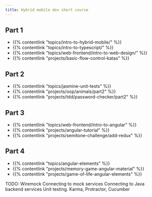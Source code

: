 ```yaml
---
title: Hybrid mobile dev short course
---
```

## Part 1
- {{% contentlink "topics/intro-to-hybrid-mobile/" %}}
- {{% contentlink "topics/intro-to-typescript/" %}}
- {{% contentlink "topics/web-frontend/intro-to-web-design/" %}}
- {{% contentlink "projects/basic-flow-control-katas" %}}

## Part 2
- {{% contentlink "topics/jasmine-unit-tests" %}}
- {{% contentlink "projects/oop/animals/part2" %}}
- {{% contentlink "projects/tdd/password-checker/part2" %}}

## Part 3

- {{% contentlink "topics/web-frontend/intro-to-angular" %}}
- {{% contentlink "projects/angular-tutorial" %}}
- {{% contentlink "projects/semitone-challenge/add-redux" %}}

## Part 4
- {{% contentlink "topics/angular-elements" %}}
- {{% contentlink "projects/memory-game-angular-material" %}}
- {{% contentlink "projects/game-of-life-angular-elements" %}}

TODO:
Wiremock
Connecting to mock services
Connecting to Java backend services
Unit testing. Karma, Protractor, Cucumber
